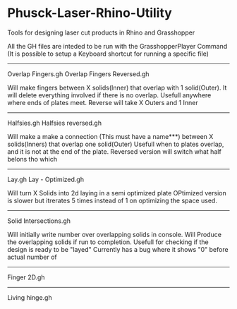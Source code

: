 # Phusck-Laser-Rhino-Utility
Tools for designing laser cut products in Rhino and Grasshopper


All the GH files are inteded to be run with the GrasshopperPlayer Command
(It is possible to setup a Keyboard shortcut for running a specific file)

----
Overlap Fingers.gh
Overlap Fingers Reversed.gh

Will make fingers between X solids(Inner) that overlap with 1 solid(Outer).
It will delete everything involved if there is no overlap.
Usefull anywhere where ends of plates meet.
Reverse will take X Outers and 1 Inner 

----
Halfsies.gh
Halfsies reversed.gh

Will make a make a connection (This must have a name***) between X solids(Inners) that overlap one solid(Outer)
Usefull when to plates overlap, and it is not at the end of the plate.
Reversed version will switch what half belons tho which

----
Lay.gh
Lay - Optimized.gh

Will turn X Solids into 2d laying in a semi optimized plate
OPtimized version is slower but itrerates 5 times instead of 1 on optimizing the space used.


---
Solid Intersections.gh

Will initially write number over overlapping solids in console.
Will Produce the overlapping solids if run to completion.
Usefull for checking if the design is ready to be "layed"
Currently has a bug where it shows "0" before actual number of 

---
Finger 2D.gh


---
Living hinge.gh
